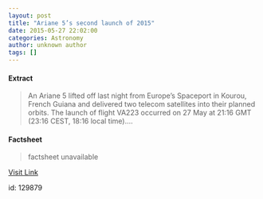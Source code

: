 ```yaml
---
layout: post
title: "Ariane 5’s second launch of 2015"
date: 2015-05-27 22:02:00
categories: Astronomy
author: unknown author
tags: []
---
```



#### Extract
>An Ariane 5 lifted off last night from Europe’s Spaceport in Kourou, French Guiana and delivered two telecom satellites into their planned orbits. The launch of flight VA223 occurred on 27 May at 21:16 GMT (23:16 CEST, 18:16 local time)....

#### Factsheet
>factsheet unavailable

[Visit Link](http://www.esa.int/Our_Activities/Launchers/Ariane_5_s_second_launch_of_2015)

id:  129879
